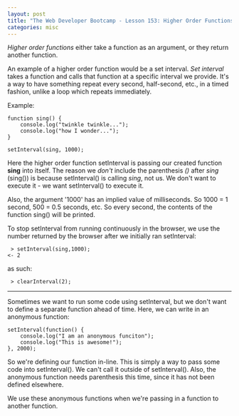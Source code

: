 ```yaml
---
layout: post
title: "The Web Developer Bootcamp - Lesson 153: Higher Order Functions"
categories: misc
---
```


*Higher order functions* either take a function as an argument, or they return another function.

An example of a higher order function would be a set interval.
*Set interval* takes a function and calls that function at a specific interval we provide.
It's a way to have something repeat every second, half-second, etc., in a timed fashion, unlike a loop which repeats immediately.

Example:
```
function sing() {
    console.log("twinkle twinkle...");
    console.log("how I wonder...");
}

setInterval(sing, 1000);
```
Here the higher order function setInterval is passing our created function **sing** into itself.
The reason we *don't* include the parenthesis *()* after *sing* (sing()) is because setInterval() is calling *sing*, not us.
We don't want to execute it - we want setInterval() to execute it.

Also, the argument '1000' has an implied value of milliseconds. So 1000 = 1 second, 500 = 0.5 seconds, etc.
So every second, the contents of the function sing() will be printed.


To stop setInterval from running continuously in the browser, we use the number returned by the browser after we initially ran setInterval:
 ```
  > setInterval(sing,1000);
 <- 2
 ```
 as such:
 ```
  > clearInterval(2);
 ```
 _______________________

Sometimes we want to run some code using setInterval, but we don't want to define a separate function ahead of time.
Here, we can write in an anonymous function:
```
setInterval(function() {
    console.log("I am an anonymous funciton");
    console.log("This is awesome!");
}, 2000);
```
So we're defining our function in-line. This is simply a way to pass some code into setInterval().
We can't call it outside of setInterval().
Also, the anonymous function needs parenthesis this time, since it has not been defined elsewhere.

We use these anonymous functions when we're passing in a function to another function.


